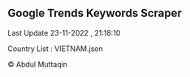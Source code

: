 

## Google Trends Keywords Scraper 
 
Last Update 23-11-2022 , 21:18:10

Country List :
VIETNAM.json



© Abdul Muttaqin 
